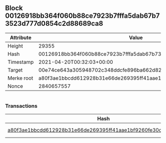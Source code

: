 ## Block 00126918bb364f060b88ce7923b7fffa5dab67b73523d777d0854c2d88689ca8

Attribute | Value
--- | ---
Height | 29355
Hash | 00126918bb364f060b88ce7923b7fffa5dab67b73523d777d0854c2d88689ca8
Timestamp | 2021-04-20T00:32:03+00:00
Target | 00e74ce643a305948702c348ddcfe896ba662d82c1a228faf4ad12250f07334e
Merke root | a80f3ae1bbcdd612928b31e66de269395ff41aae1bf9260fe30d1a0638a97b29
Nonce | 2840657557

```

```

### Transactions

Hash | Amount
--- | ---
[a80f3ae1bbcdd612928b31e66de269395ff41aae1bf9260fe30d1a0638a97b29](a80f3ae1bbcdd612928b31e66de269395ff41aae1bf9260fe30d1a0638a97b29.md) | 10.00000000 SKEPTI 
